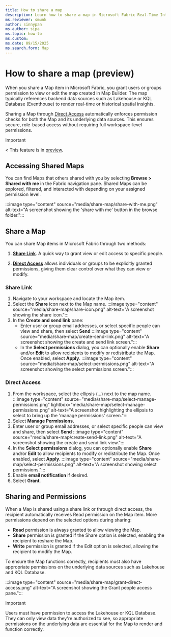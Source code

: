 ```yaml
---
title: How to share a map 
description: Learn how to share a map in Microsoft Fabric Real-Time Intelligence.
ms.reviewer: smunk
author: sinnypan
ms.author: sipa
ms.topic: how-to
ms.custom:
ms.date: 09/15/2025
ms.search.form: Map
---
```


# How to share a map (preview)

When you share a Map item in Microsoft Fabric, you grant users or groups permission to view or edit the map created in Map Builder. The map typically references backend data sources such as Lakehouse or KQL Database (Eventhouse) to render real-time or historical spatial insights.

Sharing a Map through [Direct Access](#direct-access) automatically enforces permission checks for both the Map and its underlying data sources. This ensures secure, role-based access without requiring full workspace-level permissions.

> [!IMPORTANT]
< This feature is in [preview](../../fundamentals/preview).

## Accessing Shared Maps

You can find Maps that others shared with you by selecting **Browse > Shared with me** in the Fabric navigation pane. Shared Maps can be explored, filtered, and interacted with depending on your assigned permission level.

:::image type="content" source="media/share-map/share-with-me.png" alt-text="A screenshot showing the 'share with me' button in the browse folder.":::

## Share a Map

You can share Map items in Microsoft Fabric through two methods:

1. [**Share Link**](#share-link). A quick way to grant view or edit access to specific people.

2. [**Direct Access**](#direct-access) allows individuals or groups to be explicitly granted permissions, giving them clear control over what they can view or modify.

### Share Link

1. Navigate to your workspace and locate the Map item.
1. Select the **Share** icon next to the Map name.
  :::image type="content" source="media/share-map/share-icon.png" alt-text="A screenshot showing the share icon.":::
1. In the **Create and send link** pane:
    - Enter user or group email addresses, or select specific people can view and share, then select **Send**
      :::image type="content" source="media/share-map/create-send-link.png" alt-text="A screenshot showing the create and send link screen.":::
    - In the **Select permissions** dialog, you can optionally enable **Share** and/or **Edit** to allow recipients to modify or redistribute the Map. Once enabled, select **Apply**.
      :::image type="content" source="media/share-map/select-permissions.png" alt-text="A screenshot showing the select permissions screen.":::

### Direct Access

1. From the workspace, select the ellipsis (...) next to the map name.
   :::image type="content" source="media/share-map/select-manage-permissions.png" lightbox="media/share-map/select-manage-permissions.png"  alt-text="A screenshot highlighting the ellipsis to select to bring up the 'manage permissions' screen.":::
1. Select **Manage Permissions.**
1. Enter user or group email addresses, or select specific people can view and share, then select **Send**
  :::image type="content" source="media/share-map/create-send-link.png" alt-text="A screenshot showing the create and send link view.":::
1. In the **Select permissions** dialog, you can optionally enable **Share** and/or **Edit** to allow recipients to modify or redistribute the Map. Once enabled, select **Apply**.
  :::image type="content" source="media/share-map/select-permissions.png" alt-text="A screenshot showing select permissions.":::
1. Enable **email notification** if desired.
1. Select **Grant**.

## Sharing and Permissions

When a Map is shared using a share link or through direct access, the recipient automatically receives Read permission on the Map item. More permissions depend on the selected options during sharing:

- **Read** permission is always granted to allow viewing the Map.
- **Share** permission is granted if the Share option is selected, enabling the recipient to reshare the Map.
- **Write** permission is granted if the Edit option is selected, allowing the recipient to modify the Map.

To ensure the Map functions correctly, recipients must also have appropriate permissions on the underlying data sources such as Lakehouse and KQL Database.

:::image type="content" source="media/share-map/grant-direct-access.png" alt-text="A screenshot showing the Grant people access pane.":::

> [!IMPORTANT]
>
> Users must have permission to access the Lakehouse or KQL Database. They can only view data they're authorized to see, so appropriate permissions on the underlying data are essential for the Map to render and function correctly.
